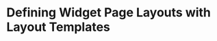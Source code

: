 # Defining Widget Page Layouts with Layout Templates

[comment]: # ( Part of https://issues.liferay.com/browse/IFI-2294 )
[comment]: # ( Goal: explain what are layout templates, how to create and define them, only valid for widget pages, alternatives for content pages, like grid fragment . See IFI ticket for details )
[comment]: # ( Related articles: https://help.liferay.com/hc/en-us/articles/360029147731-Generating-Layout-Templates-with-the-Theme-Generator )
